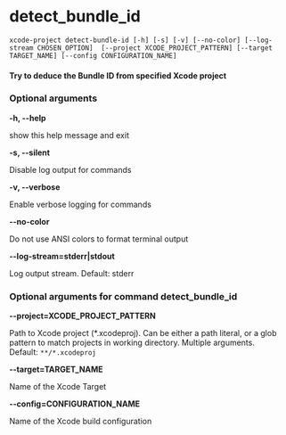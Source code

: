 
detect_bundle_id
================


``xcode-project detect-bundle-id [-h] [-s] [-v] [--no-color] [--log-stream CHOSEN_OPTION]  [--project XCODE_PROJECT_PATTERN] [--target TARGET_NAME] [--config CONFIGURATION_NAME] ``
#### Try to deduce the Bundle ID from specified Xcode project

### Optional arguments


**-h, --help**

show this help message and exit

**-s, --silent**

Disable log output for commands

**-v, --verbose**

Enable verbose logging for commands

**--no-color**

Do not use ANSI colors to format terminal output

**--log-stream=stderr|stdout**

Log output stream. Default: stderr
### Optional arguments for command detect_bundle_id


**--project=XCODE_PROJECT_PATTERN**

Path to Xcode project (*.xcodeproj). Can be either a path literal, or a glob pattern to match projects in working directory. Multiple arguments. Default:&nbsp;`**/*.xcodeproj`

**--target=TARGET_NAME**

Name of the Xcode Target

**--config=CONFIGURATION_NAME**

Name of the Xcode build configuration
